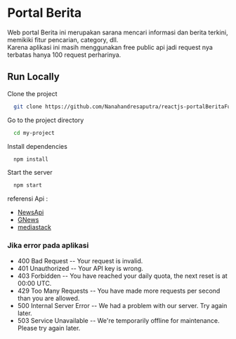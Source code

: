 
# Portal Berita
Web portal Berita ini merupakan sarana mencari informasi dan berita terkini, memikiki fitur pencarian, category, dll.<br/>
Karena aplikasi ini masih menggunakan free public api jadi request nya terbatas hanya 100 request perharinya.


## Run Locally

Clone the project

```bash
  git clone https://github.com/Nanahandresaputra/reactjs-portalBeritaFunctional.git
```

Go to the project directory

```bash
  cd my-project
```

Install dependencies

```bash
  npm install
```

Start the server

```bash
  npm start
```


referensi Api :

 - [NewsApi](https://newsapi.org/)
 - [GNews](https://gnews.io/)
 - [mediastack](https://mediastack.com/)


### Jika error pada aplikasi
- 400	Bad Request -- Your request is invalid.
- 401	Unauthorized -- Your API key is wrong.
- 403	Forbidden -- You have reached your daily quota, the next reset is at 00:00 UTC.
- 429	Too Many Requests -- You have made more requests per second than you are allowed.
- 500	Internal Server Error -- We had a problem with our server. Try again later.
- 503	Service Unavailable -- We're temporarily offline for maintenance. Please try again later.